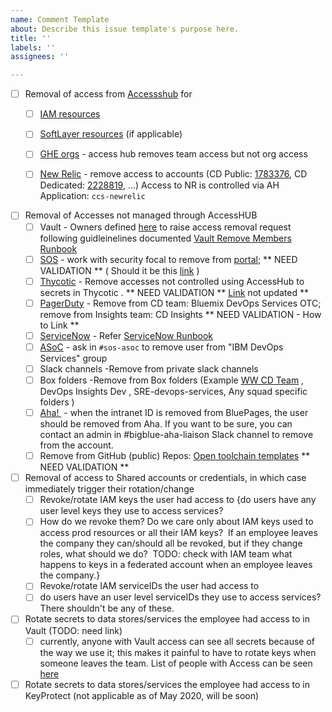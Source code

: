 ```yaml
---
name: Comment Template
about: Describe this issue template's purpose here.
title: ''
labels: ''
assignees: ''

---
```


-  [ ] Removal of access from [Accessshub](https://ibm.idaccesshub.com/ECMv6/request/requestHome) for 
   - [ ] [IAM resources](https://github.ibm.com/org-ids/otc-developer-runbooks/blob/master/common/AccessHub.md)
   - [ ] [SoftLayer resources](https://github.ibm.com/org-ids/otc-developer-runbooks/blob/master/common/AccessHub-SL.md) (if applicable)
   - [ ] [GHE orgs](https://github.ibm.com/org-ids/otc-developer-runbooks/blob/master/common/AccessHub-GHE.md) - access hub removes team access but not org access
   - [ ] [New Relic](https://synthetics.newrelic.com) - remove access to accounts (CD Public: [1783376](https://synthetics.newrelic.com/accounts/1783376), CD Dedicated: [2228819](https://synthetics.newrelic.com/accounts/2228819), ...)  Access to NR is controlled via AH Application: `ccs-newrelic`
 


- [ ]  Removal of Accesses not managed through AccessHUB  
   - [ ]  Vault - Owners defined [here](https://ibm.ent.box.com/notes/344444043206) to raise access removal request following guidleinelines documented [Vault Remove Members Runbook](https://pages.github.ibm.com/vault-as-a-service/vault/onboarding/remove-members.html)
   - [ ] [SOS](https://w3.sos.ibm.com/) - work with security focal to remove from [portal](https://w3.sos.ibm.com/inventory.nsf/compliance_portal.xsp?c_code=ridos); ** NEED VALIDATION **
 ( Should it be this [link](https://pages.github.ibm.com/SOSTeam/SOS-Docs/idmgt/accesshub/Delete-account/#steps-to-delete-account) )
   - [ ] [Thycotic](https://pimconsole.sos.ibm.com/) - Remove accesses not controlled using AccessHub to secrets in Thycotic .  ** NEED VALIDATION ** [Link]( https://github.ibm.com/org-ids/otc-developer-runbooks/blob/master/common/Thycotic.md#preconditions) not updated **
   - [ ] [PagerDuty](https://ibm.pagerduty.com/) - Remove from CD team: Bluemix DevOps Services OTC; remove from Insights team: CD Insights ** NEED VALIDATION - How to Link  ** 
   - [ ] [ServiceNow](https://watson.service-now.com/) -  Refer [ ServiceNow Runbook ](https://github.ibm.com/org-ids/otc-developer-runbooks/blob/master/common/ServiceNow-Access.md#removing-users)
   - [ ] [ASoC](https://cloud.appscan.com/AsoCUI/serviceui/main/myapps/oneapp/f8fca2ac-7671-e811-9423-002590ac753d/scans) - ask in `#sos-asoc` to remove user from "IBM DevOps Services" group
   - [ ] Slack channels -Remove from private slack channels
   - [ ] Box folders -Remove from  Box folders (Example [WW CD Team](https://ibm.ent.box.com/folder/30409987383?s) , DevOps Insights Dev , SRE-devops-services, Any squad specific folders )
   - [ ] [Aha! ](https://secure.aha.io/) -  when the intranet ID is removed from BluePages, the user should be removed from Aha. If you want to be sure, you can contact an admin in #bigblue-aha-liaison Slack channel to remove from the account. 
   - [ ] Remove from GitHub (public) Repos: [Open toolchain templates](https://github.com/open-toolchain/)  ** NEED VALIDATION **
 
- [ ] Removal of access to Shared accounts or credentials, in which case immediately trigger their rotation/change
  - [ ] Revoke/rotate IAM keys the user had access to {do users have any user level keys they use to access services? 
  - [ ] How do we revoke them? Do we care only about IAM keys used to access prod resources or all their IAM keys?  If an employee leaves the company they can/should all be revoked, but if they change roles, what should we do?  TODO: check with IAM team what happens to keys in a federated account when an employee leaves the company.}
  - [ ] Revoke/rotate IAM serviceIDs the user had access to 
  - [ ] do users have an user level serviceIDs they use to access services?  There shouldn't be any of these.
 - [ ] Rotate secrets to data stores/services the employee had access to in Vault (TODO: need link)
   - [ ] currently, anyone with Vault access can see all secrets because of the way we use it; this makes it painful to have to rotate keys when someone leaves the team. List of people with Access can be seen [here](https://ibm.ent.box.com/file/344444043206?s=t3qnek4rzidylcp3yt4pe01xx5bjhgzb)
 - [ ] Rotate secrets to data stores/services the employee had access to in KeyProtect (not applicable as of May 2020, will be soon)
